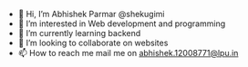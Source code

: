 - 👋 Hi, I’m Abhishek Parmar @shekugimi
- 👀 I’m interested in Web development and programming
- 🌱 I’m currently learning backend
- 💞️ I’m looking to collaborate on websites
- 📫 How to reach me mail me on abhishek.12008771@lpu.in

<!---
shekugimi/shekugimi is a ✨ special ✨ repository because its `README.md` (this file) appears on your GitHub profile.
You can click the Preview link to take a look at your changes.
--->
